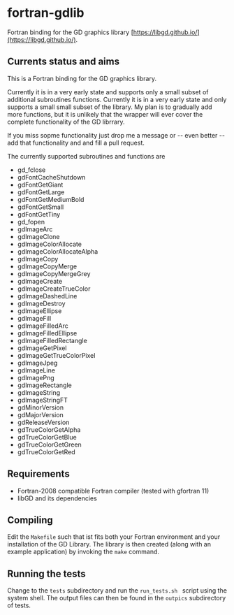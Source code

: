 # fortran-gdlib
Fortran binding for the GD graphics library [https://libgd.github.io/](https://libgd.github.io/).

## Currents status and aims
This is a Fortran binding for the GD graphics library.

Currently it is in a very early state and supports only 
a small subset of additional subroutines functions.
Currently it is in a very early state and only supports 
a small small subset of the library.
My plan is to gradually add more functions, but it is unlikely that the wrapper will ever
cover the complete functionality of the GD librrary.

If you miss sopme functionality just drop me a message or -- even better -- add that functionality and
and fill a pull request.

The currently supported subroutines and functions are

* gd_fclose
* gdFontCacheShutdown
* gdFontGetGiant
* gdFontGetLarge
* gdFontGetMediumBold
* gdFontGetSmall
* gdFontGetTiny
* gd_fopen
* gdImageArc
* gdImageClone
* gdImageColorAllocate
* gdImageColorAllocateAlpha
* gdImageCopy
* gdImageCopyMerge
* gdImageCopyMergeGrey
* gdImageCreate
* gdImageCreateTrueColor
* gdImageDashedLine
* gdImageDestroy
* gdImageEllipse
* gdImageFill
* gdImageFilledArc
* gdImageFilledEllipse
* gdImageFilledRectangle
* gdImageGetPixel
* gdImageGetTrueColorPixel
* gdImageJpeg
* gdImageLine
* gdImagePng
* gdImageRectangle
* gdImageString
* gdImageStringFT
* gdMinorVersion
* gdMajorVersion
* gdReleaseVersion
* gdTrueColorGetAlpha
* gdTrueColorGetBlue
* gdTrueColorGetGreen
* gdTrueColorGetRed 

## Requirements
* Fortran-2008 compatible Fortran compiler (tested with gfortran 11)
* libGD and its dependencies

## Compiling
Edit the ```Makefile``` such that ist fits both your Fortran environment and your installation of the GD Library.
The library is then created (along with an example application) by invoking the ```make``` command.

## Running the tests
Change to the ```tests``` subdirectory and run the ```run_tests.sh ``` script using the system shell. The output files can 
then be found in the ```outpics``` subdirectory of tests.
